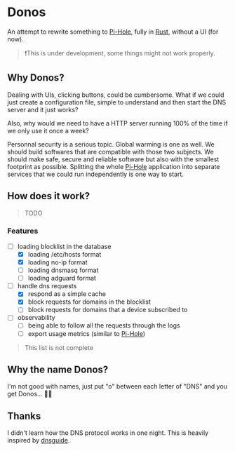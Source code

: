 # Donos

An attempt to rewrite something to [Pi-Hole](https://pi-hole.net/), fully in [Rust](https://www.rust-lang.org/), without a UI (for now).

> ❗️This is under development, some things might not work properly.

## Why Donos?

Dealing with UIs, clicking buttons, could be cumbersome. What if we could just create a configuration file, simple to understand and then start the DNS server and it just works?

Also, why would we need to have a HTTP server running 100% of the time if we only use it once a week?

Personnal security is a serious topic. Global warming is one as well. We should build softwares that are compatible with those two subjects. We should make safe, secure and reliable software but also with the smallest footprint as possible. Splitting the whole [Pi-Hole](https://pi-hole.net/) application into separate services that we could run independently is one way to start.

## How does it work?

> TODO

### Features

- [ ] loading blocklist in the database
    - [x] loading /etc/hosts format
    - [x] loading no-ip format
    - [ ] loading dnsmasq format
    - [ ] loading adguard format
- [ ] handle dns requests
    - [x] respond as a simple cache
    - [x] block requests for domains in the blocklist
    - [ ] block requests for domains that a device subscribed to
- [ ] observability
    - [ ] being able to follow all the requests through the logs
    - [ ] export usage metrics (similar to [Pi-Hole](https://pi-hole.net/))

> This list is not complete

## Why the name Donos?

I'm not good with names, just put "o" between each letter of "DNS" and you get Donos... 🤷‍♂️

## Thanks

I didn't learn how the DNS protocol works in one night. This is heavily inspired by [dnsguide](https://github.com/EmilHernvall/dnsguide).